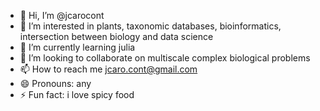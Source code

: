 - 👋 Hi, I’m @jcarocont
- 👀 I’m interested in plants, taxonomic databases, bioinformatics, intersection between biology and data science
- 🌱 I’m currently learning julia
- 💞️ I’m looking to collaborate on multiscale complex biological problems
- 📫 How to reach me jcaro.cont@gmail.com
- 😄 Pronouns: any
- ⚡ Fun fact: i love spicy food

<!---
jcarocont/jcarocont is a ✨ special ✨ repository because its `README.md` (this file) appears on your GitHub profile.
You can click the Preview link to take a look at your changes.
--->
